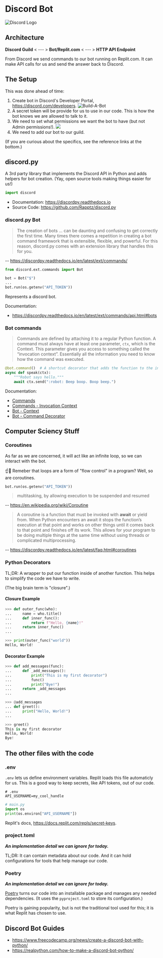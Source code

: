 # Discord Bot

![Discord Logo](https://droplr.com/wp-content/uploads/2020/06/iconfinder_discord_2308078-512x400.png)

## Architecture

**Discord Guild** < --- > **Bot/Replit.com** < --- > **HTTP API Endpoint**

From Discord we send commands to our bot running on Replit.com. It can make API calls for us and send the answer back to Discord.

## The Setup

This was done ahead of time:

1. Create bot in Discord's Developer Portal, https://discord.com/developers.
![Build-A-Bot](https://files.realpython.com/media/discord-bot-add-bot.4735c88ff16b.png)
1. A secret token will be provide for us to use in our code. This is how the bot knows we are allowed to talk to it.
1. We need to set what permissions we want the bot to have (but not Admin permissions!).
![](https://files.realpython.com/media/discord-bot-scopes.ee333b7a5987.png)
1. We need to add our bot to our guild.

(If you are curious about the specifics, see the reference links at the bottom.)

## discord.py
A 3rd party library that implements the Discord API in Python and adds helpers for bot creation. (Yay, open source tools making things easier for us!)

```py
import discord
```

* Documentation: https://discordpy.readthedocs.io
* Source Code: https://github.com/Rapptz/discord.py

### discord.py Bot
> The creation of bots ... can be daunting and confusing to get correctly the first time. Many times there comes a repetition in creating a bot command framework that is extensible, flexible, and powerful. For this reason, discord.py comes with an extension library that handles this for you.

-- https://discordpy.readthedocs.io/en/latest/ext/commands/

```py
from discord.ext.commands import Bot

bot = Bot("$")
...
bot.run(os.getenv("API_TOKEN"))
```

Represents a discord bot.

Documentation:
  * https://discordpy.readthedocs.io/en/latest/ext/commands/api.html#bots

### Bot commands

> Commands are defined by attaching it to a regular Python function.
A command must always have at least one parameter, `ctx`, which is the Context.
This parameter gives you access to something called the “invocation context”. Essentially all the information you need to know how the command was executed.

```py
@bot.command()  # A shortcut decorator that adds the function to the internal command list.
async def speak(ctx):
    """Robot says hello."""
    await ctx.send(":robot: Beep boop. Boop beep.")
```

Documentation:
  * [Commands](https://discordpy.readthedocs.io/en/latest/ext/commands/commands.html)
  * [Commands - Invocation Context](https://discordpy.readthedocs.io/en/latest/ext/commands/commands.html#invocation-context)
  * [Bot - Context](https://discordpy.readthedocs.io/en/latest/ext/commands/api.html#discord.ext.commands.Context)
  * [Bot - Command Decorator](
https://discordpy.readthedocs.io/en/latest/ext/commands/api.html#discord.ext.commands.GroupMixin.command)

## Computer Sciency Stuff

### Coroutines

As far as we are concerned, it will act like an infinite loop, so we can interact with the bot.

☝️🧐 Remeber that loops are a form of "flow control" in a program? Well, so are coroutines.

```py
bot.run(os.getenv("API_TOKEN"))
```

> multitasking, by allowing execution to be suspended and resumed

-- https://en.wikipedia.org/wiki/Coroutine

> A coroutine is a function that must be invoked with **await** or yield from. When Python encounters an await it stops the function’s execution at that point and works on other things until it comes back to that point and finishes off its work. This allows for your program to be doing multiple things at the same time without using threads or complicated multiprocessing.

-- https://discordpy.readthedocs.io/en/latest/faq.html#coroutines

### Python Decorators

TL;DR: A wrapper to put our function inside of another function. This helps to simplify the code we have to write.

(The big brain term is "closure".)

#### Closure Example

```py
>>> def outer_func(who):
...     name = who.title()
...     def inner_func():
...         return f"Hello, {name}!"
...     return inner_func()
...

>>> print(outer_func("world"))
Hello, World!
```

#### Decorator Example

```py
>>> def add_messages(func):
...     def _add_messages():
...         print("This is my first decorator")
...         func()
...         print("Bye!")
...     return _add_messages
...

>>> @add_messages
... def greet():
...     print("Hello, World!")
...

>>> greet()
This is my first decorator
Hello, World!
Bye!

```

## The other files with the code

### .env

`.env` lets us define environment variables. Replit loads this file automaticly for us. This is a good way to keep secrets, like API tokens, out of our code.


```text
# .env
API_USERNAME=my_cool_handle
```

```py
# main.py
import os
print(os.environ["API_USERNAME"])
```

Replit's docs, https://docs.replit.com/repls/secret-keys.

### project.toml

_**An implementation detail we can ignore for today.**_

TL;DR: It can contain metadata about our code. And it can hold configurations for tools that help manage our code.

### Poetry

_**An implementation detail we can ignore for today.**_

[Poetry](https://python-poetry.org/) turns our code into an installable package and manages any needed dependencies. (It uses the `pyproject.toml` to store its configuration.)

Poetry is gaining popularity, but is not the traditional tool used for this; it  is what Replit has chosen to use.

## Discord Bot Guides

* https://www.freecodecamp.org/news/create-a-discord-bot-with-python/
* https://realpython.com/how-to-make-a-discord-bot-python/
